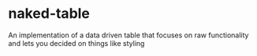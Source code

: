 # naked-table
An implementation of a data driven table that focuses on raw functionality and lets you decided on things like styling
